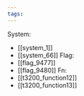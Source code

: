 ```yaml
---
tags:
---
```

System:
- [[system_1]]
- [[system_66]]
Flag:
- [[flag_9477]]
- [[flag_9480]]
Fn:
- [[t3200_function12]]
- [[t3200_function13]]
